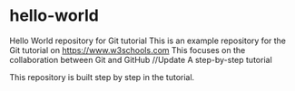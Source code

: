 # hello-world
Hello World repository for Git tutorial
This is an example repository for the Git tutorial on https://www.w3schools.com
This focuses on the collaboration between Git and GitHub 
//Update 
A step-by-step tutorial 

This repository is built step by step in the tutorial. 
